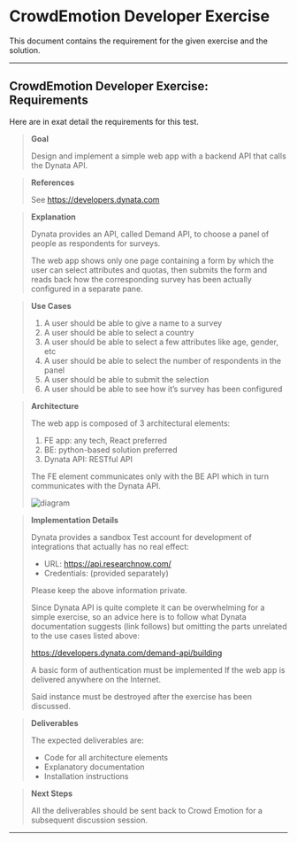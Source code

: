 # CrowdEmotion Developer Exercise

This document contains the requirement for the given exercise and the solution.

---

## CrowdEmotion Developer Exercise: Requirements

Here are in exat detail the requirements for this test.

> **Goal**
>
> Design and implement a simple web app with a backend API that calls the Dynata API.

> **References**
>
> See https://developers.dynata.com

> **Explanation**
>
> Dynata provides an API, called Demand API, to choose a panel of people as respondents for surveys.
>
> The web app shows only one page containing a form by which the user can select attributes and quotas, then submits the form and reads back how the corresponding survey has been actually configured in a separate pane.

> **Use Cases**
>
> 1. A user should be able to give a name to a survey
> 2. A user should be able to select a country
> 3. A user should be able to select a few attributes like age, gender, etc
> 4. A user should be able to select the number of respondents in the panel
> 5. A user should be able to submit the selection
> 6. A user should be able to see how it’s survey has been configured

> **Architecture**
>
> The web app is composed of 3 architectural elements:
> 1. FE app: any tech, React preferred
> 2. BE: python-based solution preferred
> 3. Dynata API: RESTful API
>
> The FE element communicates only with the BE API which in turn communicates with the Dynata API.
>
> ![diagram](https://i.imgur.com/p7wFaUF.png)

> **Implementation Details**
>
> Dynata provides a sandbox Test account for development of integrations that actually has no real effect:
> * URL: https://api.researchnow.com/
> * Credentials: (provided separately)
>
> Please keep the above information private.
>
> Since Dynata API is quite complete it can be overwhelming for a simple exercise, so an advice here is to follow what Dynata documentation suggests (link follows) but omitting the parts unrelated to the use cases listed above:
>
> https://developers.dynata.com/demand-api/building
>
> A basic form of authentication must be implemented If the web app is delivered anywhere on the Internet.
>
> Said instance must be destroyed after the exercise has been discussed.

> **Deliverables**
>
> The expected deliverables are:
> * Code for all architecture elements
> * Explanatory documentation
> * Installation instructions

> **Next Steps**
>
> All the deliverables should be sent back to Crowd Emotion for a subsequent discussion session.

---

